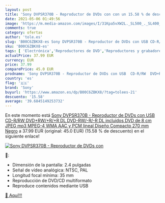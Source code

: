 ```yaml
---
layout: post
title: 'Sony DVPSR370B - Reproductor de DVDs con con un 15.58 % de descuento'
date: 2021-05-06 01:49:56
image: 'https://m.media-amazon.com/images/I/31Kpa5vXW2L._SL500_._SL400_.jpg'
comments: true
category: ofertas
author: 'tole.es'
slug: 'B00C6ZBKX8-es Sony DVPSR370B - Reproductor de DVDs con USB CD-R/RW...'
sku: 'B00C6ZBKX8-es'
tags: [ 'Electrónica','Reproductores de DVD','Reproductores y grabadores de DVD','TV, vídeo y home cinema','sony', ]
actualPrice: 37.99 EUR
currency: EUR
price: 37.99
comparePrice: 45.0 EUR
prodname: 'Sony DVPSR370B - Reproductor de DVDs con USB  CD-R/RW  DVD+RW/+R/+R DL  DVD-RW/-R/-R DL  incluidos DVD de 8 cm   JPEG  mp3  MPEG-4  WMA  AAC y PCM lineal  Diseño Compacto 270 mm  Negro'
country: 'es'
flag: '🇪🇸'
brand: 'Sony'
buyurl: 'https://www.amazon.es/dp/B00C6ZBKX8/?tag=tolees-21'
descuento: '15.58'
average: '39.6845149253732'
---
```


En este momento está [Sony DVPSR370B - Reproductor de DVDs con USB  CD-R/RW  DVD+RW/+R/+R DL  DVD-RW/-R/-R DL  incluidos DVD de 8 cm   JPEG  mp3  MPEG-4  WMA  AAC y PCM lineal  Diseño Compacto 270 mm  Negro](https://www.amazon.es/dp/B00C6ZBKX8/?tag=tolees-21) a 37.99 EUR (original: 45.0 EUR) (15.58 %  de descuento) en el siguiente enlace!

[![Sony DVPSR370B - Reproductor de DVDs con](https://m.media-amazon.com/images/I/31Kpa5vXW2L._SL500_._SL400_.jpg)](https://www.amazon.es/dp/B00C6ZBKX8/?tag=tolees-21)

🔎:

- Dimensión de la pantalla: 2.4 pulgadas
- Señal de vídeo analógica: NTSC, PAL
- Longitud focal mínima: 35 mm
- Reproducción de DVD/CD multiformato
- Reproduce contenidos mediante USB

[🛒 Aquí!!!](https://www.amazon.es/dp/B00C6ZBKX8/?tag=tolees-21)
